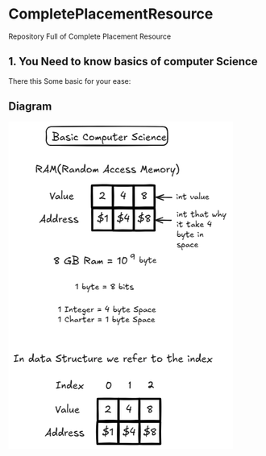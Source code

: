 # CompletePlacementResource
Repository Full of Complete Placement Resource


## 1. You Need to know basics of computer Science
There this Some basic for your ease:
## Diagram

![View Excalidraw Diagram](https://github.com/byramnarayan/CompletePlacementResource/blob/main/src/dsaImg/Basic.png)



